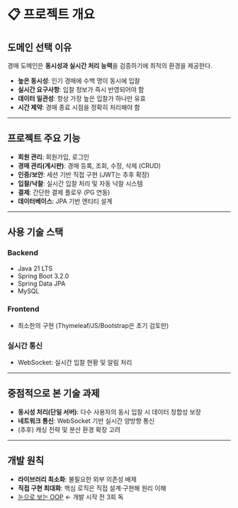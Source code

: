 # 📋 프로젝트 개요

## 도메인 선택 이유
경매 도메인은 **동시성과 실시간 처리 능력**을 검증하기에 최적의 환경을 제공한다.

- **높은 동시성**: 인기 경매에 수백 명이 동시에 입찰
- **실시간 요구사항**: 입찰 정보가 즉시 반영되어야 함
- **데이터 일관성**: 항상 가장 높은 입찰가 하나만 유효
- **시간 제약**: 경매 종료 시점을 정확히 처리해야 함

---

## 프로젝트 주요 기능
- **회원 관리**: 회원가입, 로그인
- **경매 관리(게시판)**: 경매 등록, 조회, 수정, 삭제 (CRUD)
- **인증/보안**: 세션 기반 직접 구현 (JWT는 추후 확장)
- **입찰/낙찰**: 실시간 입찰 처리 및 자동 낙찰 시스템
- **결제**: 간단한 결제 플로우 (PG 연동)
- **데이터베이스**: JPA 기반 엔티티 설계

---

## 사용 기술 스택

### Backend
- Java 21 LTS  
- Spring Boot 3.2.0  
- Spring Data JPA  
- MySQL  

### Frontend
- 최소한의 구현 (Thymeleaf/JS/Bootstrap은 초기 검토만)

### 실시간 통신
- WebSocket: 실시간 입찰 현황 및 알림 처리

---

## 중점적으로 본 기술 과제
- **동시성 처리(단일 서버)**: 다수 사용자의 동시 입찰 시 데이터 정합성 보장  
- **네트워크 통신**: WebSocket 기반 실시간 양방향 통신  
- (추후) 캐싱 전략 및 분산 환경 확장 고려  

---

## 개발 원칙
- **라이브러리 최소화**: 불필요한 외부 의존성 배제  
- **직접 구현 최대화**: 핵심 로직은 직접 설계·구현해 원리 이해  
- [눈으로 보는 OOP](https://www.notion.so/OOP-6bd16f7647554dd1bcca0001da50b617?pvs=21) ← 개발 시작 전 3회 독
